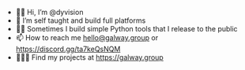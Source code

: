 - 👋🏻 Hi, I’m @dyvision
- 👀 I’m self taught and build full platforms
- 👌🏻 Sometimes I build simple Python tools that I release to the public
- 📫 How to reach me hello@galway.group or https://discord.gg/ta7keQsNQM
- 👨🏻‍💻 Find my projects at https://galway.group
